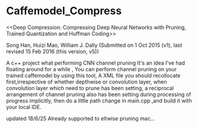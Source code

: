 # Caffemodel_Compress

<<Deep Compression: Compressing Deep Neural Networks with Pruning, Trained Quantization and Huffman Coding>>

Song Han, Huizi Mao, William J. Dally
(Submitted on 1 Oct 2015 (v1), last revised 15 Feb 2016 (this version, v5))

A c++ project what performing CNN channel pruning
It's an idea I've had floating around for a while , You can perform channel pruning on your trained caffemodel by using this tool, A XML file you should recollocate first,irrespective of whether depthwise or convolution layer, when convolution layer which need to prune has been setting, a reciprocal arrangement of channel pruning also has been setting during processing of progress implicitly, then do a little path change in main.cpp ,and build it with your local IDE.


updated 18/6/25 Already supported to eltwise pruning
mac...
